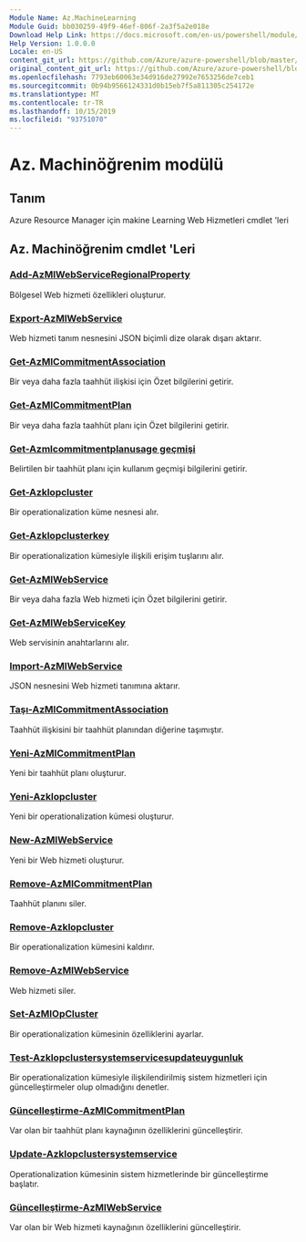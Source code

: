 ```yaml
---
Module Name: Az.MachineLearning
Module Guid: bb030259-49f9-46ef-806f-2a3f5a2e018e
Download Help Link: https://docs.microsoft.com/en-us/powershell/module/az.machinelearning
Help Version: 1.0.0.0
Locale: en-US
content_git_url: https://github.com/Azure/azure-powershell/blob/master/src/MachineLearning/MachineLearning/help/Az.MachineLearning.md
original_content_git_url: https://github.com/Azure/azure-powershell/blob/master/src/MachineLearning/MachineLearning/help/Az.MachineLearning.md
ms.openlocfilehash: 7793eb60063e34d916de27992e7653256de7ceb1
ms.sourcegitcommit: 0b94b9566124331d0b15eb7f5a811305c254172e
ms.translationtype: MT
ms.contentlocale: tr-TR
ms.lasthandoff: 10/15/2019
ms.locfileid: "93751070"
---
```

# Az. Machinöğrenim modülü
## Tanım
Azure Resource Manager için makine Learning Web Hizmetleri cmdlet 'leri

## Az. Machinöğrenim cmdlet 'Leri
### [Add-AzMlWebServiceRegionalProperty](Add-AzMlWebServiceRegionalProperty.md)
Bölgesel Web hizmeti özellikleri oluşturur.

### [Export-AzMlWebService](Export-AzMlWebService.md)
Web hizmeti tanım nesnesini JSON biçimli dize olarak dışarı aktarır.

### [Get-AzMlCommitmentAssociation](Get-AzMlCommitmentAssociation.md)
Bir veya daha fazla taahhüt ilişkisi için Özet bilgilerini getirir.

### [Get-AzMlCommitmentPlan](Get-AzMlCommitmentPlan.md)
Bir veya daha fazla taahhüt planı için Özet bilgilerini getirir.

### [Get-Azmlcommitmentplanusage geçmişi](Get-AzMlCommitmentPlanUsageHistory.md)
Belirtilen bir taahhüt planı için kullanım geçmişi bilgilerini getirir.

### [Get-Azklopcluster](Get-AzMlOpCluster.md)
Bir operationalization küme nesnesi alır.

### [Get-Azklopclusterkey](Get-AzMlOpClusterKey.md)
Bir operationalization kümesiyle ilişkili erişim tuşlarını alır.

### [Get-AzMlWebService](Get-AzMlWebService.md)
Bir veya daha fazla Web hizmeti için Özet bilgilerini getirir.

### [Get-AzMlWebServiceKey](Get-AzMlWebServiceKey.md)
Web servisinin anahtarlarını alır.

### [Import-AzMlWebService](Import-AzMlWebService.md)
JSON nesnesini Web hizmeti tanımına aktarır.

### [Taşı-AzMlCommitmentAssociation](Move-AzMlCommitmentAssociation.md)
Taahhüt ilişkisini bir taahhüt planından diğerine taşımıştır.

### [Yeni-AzMlCommitmentPlan](New-AzMlCommitmentPlan.md)
Yeni bir taahhüt planı oluşturur.

### [Yeni-Azklopcluster](New-AzMlOpCluster.md)
Yeni bir operationalization kümesi oluşturur.

### [New-AzMlWebService](New-AzMlWebService.md)
Yeni bir Web hizmeti oluşturur.

### [Remove-AzMlCommitmentPlan](Remove-AzMlCommitmentPlan.md)
Taahhüt planını siler.

### [Remove-Azklopcluster](Remove-AzMlOpCluster.md)
Bir operationalization kümesini kaldırır.

### [Remove-AzMlWebService](Remove-AzMlWebService.md)
Web hizmeti siler.

### [Set-AzMlOpCluster](Set-AzMlOpCluster.md)
Bir operationalization kümesinin özelliklerini ayarlar.

### [Test-Azklopclustersystemservicesupdateuygunluk](Test-AzMlOpClusterSystemServicesUpdateAvailability.md)
Bir operationalization kümesiyle ilişkilendirilmiş sistem hizmetleri için güncelleştirmeler olup olmadığını denetler.

### [Güncelleştirme-AzMlCommitmentPlan](Update-AzMlCommitmentPlan.md)
Var olan bir taahhüt planı kaynağının özelliklerini güncelleştirir.

### [Update-Azklopclustersystemservice](Update-AzMlOpClusterSystemService.md)
Operationalization kümesinin sistem hizmetlerinde bir güncelleştirme başlatır.

### [Güncelleştirme-AzMlWebService](Update-AzMlWebService.md)
Var olan bir Web hizmeti kaynağının özelliklerini güncelleştirir.

